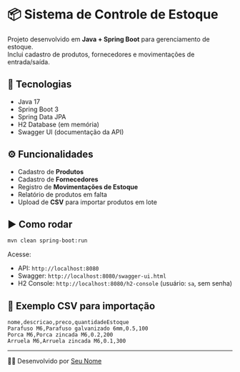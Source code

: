 # 📦 Sistema de Controle de Estoque

Projeto desenvolvido em **Java + Spring Boot** para gerenciamento de estoque.  
Inclui cadastro de produtos, fornecedores e movimentações de entrada/saída.  

## 🚀 Tecnologias
- Java 17
- Spring Boot 3
- Spring Data JPA
- H2 Database (em memória)
- Swagger UI (documentação da API)

## ⚙️ Funcionalidades
- Cadastro de **Produtos**
- Cadastro de **Fornecedores**
- Registro de **Movimentações de Estoque**
- Relatório de produtos em falta
- Upload de **CSV** para importar produtos em lote

## ▶️ Como rodar
```bash
mvn clean spring-boot:run
```

Acesse:
- API: `http://localhost:8080`
- Swagger: `http://localhost:8080/swagger-ui.html`
- H2 Console: `http://localhost:8080/h2-console` (usuário: `sa`, sem senha)

## 📄 Exemplo CSV para importação
```csv
nome,descricao,preco,quantidadeEstoque
Parafuso M6,Parafuso galvanizado 6mm,0.5,100
Porca M6,Porca zincada M6,0.2,200
Arruela M6,Arruela zincada M6,0.1,300
```

---

👨‍💻 Desenvolvido por [Seu Nome](https://www.linkedin.com/in/seu-perfil)

